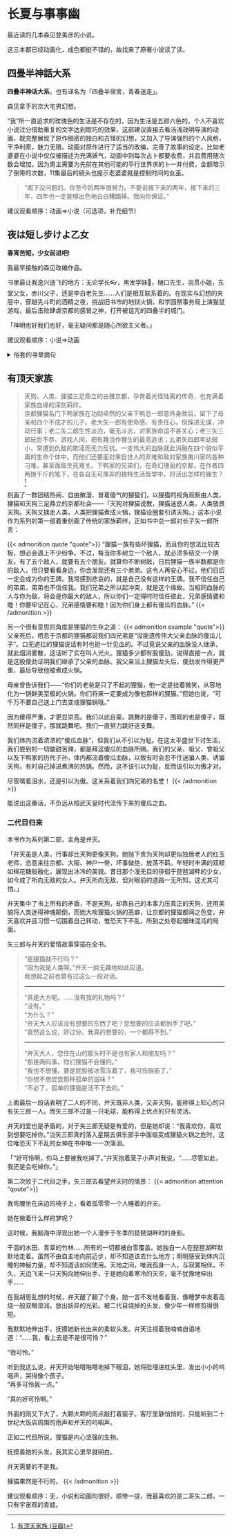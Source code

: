 # 长夏与事事幽


最近读的几本森见登美彦的小说。
<!--more-->
这三本都已经动画化，成色都挺不错的，故找来了原著小说读了读。

## 四畳半神話大系
**四叠半神话大系**，也有译名为「四叠半宿舍，青春迷走」。

森见拿手的京大宅男幻想。

“我”所一直追求的玫瑰色的生活是不存在的，因为生活是五颜六色的。个人不喜欢小说过分借助重复的文字达到取巧的效果，这部建议直接去看汤浅政明导演的动画，既完整展现了原作细密的独白和古怪的幻想，又加入了导演强烈的个人风格，干净利索，魅力无限。动画对原作进行了适当的改编，完善了故事的设定。比如老婆婆在小说中仅仅被描述为充满妖气，动画中则每次占卜都要收费，并且费用随次数会增加。因为男主需要为先前在其他可能的平行世界求的卜一并付费，金额暗示了倒带的次数，11集最后的镜头也提示老婆婆就是控制时间的女巫。

> “阁下没问题的。你至今的两年很努力。不要说接下来的两年，接下来的三年、四年也一定能够出色地白白糟蹋掉。我向你保证。”

建议观看顺序：动画=>小说（可选项，补充细节）


## 夜は短し步けよ乙女
**春宵苦短，少女前进吧!**

我最早接触的森见改编作品。

书里最让我逸兴遄飞的地方：无论学长:eyeglasses:，黑发学妹:apple:，樋口先生，羽贯小姐，东堂父女，赤川父子，还是李白老先生……人们是相互联系着的。在现实与幻想的夹层中，穿越先斗町的酒精之夜，挑战旧书市的地狱火锅，和学园祭事务局上演猫鼠游戏，最后击败肆虐京都的感冒之神，打开被诅咒的四叠半的城门。

「神明也好我们也好，毫无疑问都是随心所欲主义者。」

建议观看顺序：小说=>动画

<details>
<summary>俗套的寻章摘句</summary>

>**Chapter1. 春宵苦短，少女前进吧!**
>
>“为什么呢，因为一旦喜欢上什么人就会失去理智，无法做出正确的判断。因此，比起自己喜欢的男人，自己不喜欢的男人才是更理性的选择。要找的是今后共度漫长人生的伴侣，因此应该慎之又慎地合理判断。可是恋爱这种感情无法进行合理的说明，与结婚这个问题原本就不合拍。另外，与喜欢的男人结婚，就得品尝热情逐渐冷却的可悲滋味，与不喜欢的男人结婚就不存在这样的问题，因为根本就没什么热情。更有利的是，如果自己不喜欢这个男人，那么他花心自己也不会痛苦，因为根本不嫉妒，于是就能从毫无益处的烦恼中解脱，得到自由。从逻辑上考虑就能明白，女人应该和不喜欢的人结婚。可为什么、为什么偏偏要与喜欢的男人结婚呢？！难道大家都看不清真相吗？！”
></br></br>
>**Chapter2. 深海的鱼群**
>
>    出版的书就是让人买的。当买的人终于放手，将书交给下一个人的时候，书就获得新生。书就是这样几经新生，将人与人联系在一起。正因如此，神仙有时才会无情地将旧书解放到世上。轻率冒失的收藏家应该畏惧才是。
></br></br>
>但有一个事实却被忽略了：在脏乎乎的青春中央呆立不动的大学生，才是世界上最单纯的人。
></br></br>
>**Chapter3. 随心所欲主义者这样说**
>
>“不对。你啊，就是喜欢在填好的外层护城河上悠闲地生活，因为你害怕冲进大本营后被击退。”
></br></br>
>**Chapter4. 魔之感冒 恋之感冒**
>
>他是受闺房调查团青年部之邀，稀里糊涂地参加了下流图书鉴赏会才得的感冒。众所周知，看下流图书会让我们这种白痴学生免疫力下降。他得感冒可谓自作自受。
></br></br>
>人应该平心静气地审视自己。我之所以这样，是不是也因为背负着这种偏见？是不是一面假装清高，一面却沉迷于流行，只是喜欢“恋爱”而已？喜欢“恋爱”的少女或许很可爱，但喜欢“恋爱”的男人却无一例外地被人厌恶。
></br></br>
>“你这个卑鄙的家伙，只是不想孤单吧？咬牙忍耐吧！”“你连自己的未来都看不到，这是准备逃到她那里吗？”
></br></br>
>我不知该如何是好。世间的男女独处时都谈些什么？不会一直大眼瞪小眼吧？也不会反复高谈阔论人生和爱情这样的话题吧？莫非其中有什么我不擅长的奥妙之处？用时髦的笑话逗她开心，又不能被她看作花言巧语，同时还要以硬朗的姿态赢得她的好感——这样的事情根本不可能吧。我不是开朗活泼又机灵的人，很容易讲出无聊的话，最后沦为两人默默喝咖啡的境地。那样做有意思吗？就算我看着她便觉得开心，可她开心吗？要是像恶鬼一样蚕食她宝贵的人生光阴，那就太对不起她了。实在是太对不起她了。果然还是老老实实地迂回作战比较轻松快乐。啊，真是困扰。怀念迂回作战的时候，想回到那些光辉的日子里。
</details>


## 有顶天家族
>  天狗、人类、狸猫三足鼎立的古雅京都，孕育着光怪陆离的传奇，也充满着家族血缘的深刻羁绊。    
    京都狸猫名门下鸭家族在功勋卓然的父亲下鸭总一郎意外身故后，留下了母亲和四个不成才的儿子。老大矢一郎有使命感、有责任心，但躁进无谋，冲动行事；老二矢二郎生性淡泊，毫无斗志，对家族命运不甚关心；老三矢三郎玩世不恭、游戏人间，把有趣当作狸生的最高追求；幺弟矢四郎年幼弱小，常遭到仇敌的欺凌而无力反抗。一支伟大的血脉就此消融在四个貌似平庸的生命个体中。而他们还要面对来自世人的非难和敌对家族夷川家的各种刁难，甚至面临生死难关。下鸭家的兄弟们，在奇幻瑰丽的京都，在作者四两拨千斤的笔下，在各自无可厚非的独特生活哲学中，将活出怎样的狸生？[^1]
    
刻画了一群团结热闹、自由散漫、冒着傻气的狸猫们，以狸猫的视角观察由人类，狸猫和天狗三足鼎立的京都社会——「天狗对狸猫说教，狸猫迷惑人类，人类敬畏天狗。天狗又掳走人类，人类把狸猫煮成火锅，狸猫设圈套引诱天狗。」这本小说作为系列的第一部着重刻画了传统的家族羁绊，正如书中总一郎对长子矢一郎所言：

{{< admonition quote "quote">}}
“狸猫一族有些坏狸猫，而且你的想法比较古板，想必会遇上不少纷争。不过，每当你多树立一个敌人，就必须多结交一个朋友。有了五个敌人，就要有五个朋友。就算你不断树敌，日后狸猫一族半数都是你的敌人，但只要看看身边，你会发现还有三个弟弟。这令人再安心不过。他们日后一定会成为你的王牌。我常感到悲哀的，就是自己没有这样的王牌。我不信任自己的弟弟，弟弟也不信任我。我们兄弟之所以起冲突，就是这个缘故。当相同血脉的人与你为敌，将会是你最大的敌人，所以你们一定得时时信任彼此，兄弟感情要和睦！你要牢记在心，兄弟感情要和睦！因为你们身上都有傻瓜的血脉。”
{{< /admonition >}}

另一个很有意思的角度是狸猫的生存之道：
{{< admonition example "quote">}}
父亲死后，栖息于京都的狸猫都说我们四兄弟是“没能遗传伟大父亲血脉的傻瓜儿子”。口无遮拦的狸猫说话有时也挺一针见血的。不过竟说父亲的血脉没人继承，就此烟消雾散，这话听了实在叫人光火。狸猫多少都有股傻劲，说得直接一点，就是这股傻劲证明我们继承了父亲的血脉。我父亲当上狸猫龙头后，傻劲发作得更严重，最后导致他被煮成火锅。    

母亲曾告诉我们——“你们的老爸是只了不起的狸猫，他一定是挂着微笑，从容地化为一锅鲜美至极的火锅。你们将来一定要成为像他那样的狸猫。”但她也说，“可千万不要自己送上门去变成狸猫锅哦。”    

因为傻得严重，才更显崇高。我们以此自豪。跳舞的是傻子，围观的也是傻子，既然同样是傻子，那就跳舞吧。我们一直努力跳好这支舞。    

我们体内流着浓浓的“傻瓜血脉”，但我们从不引以为耻。在这太平盛世下讨生活，我们尝到的一切酸甜苦辣，都是拜这傻瓜的血脉所赐。我们的父亲、祖父、曾祖父以及下鸭家的历代子孙，体内都流着傻瓜血脉，以致有时会忍不住迷骗人类、诱骗天狗，有时自己掉进煮沸的热锅。然而，这不该引以为耻，反而该引以为傲才对。    

尽管噙着泪水，还是引以为傲。这关系着我们四兄弟的名誉！
{{< /admonition >}}

能说出这番话，不负远从桓武天皇时代流传下来的傻瓜之血。

### 二代目归来

本书作为系列第二部，主角是弁天。

「弁天虽是人类，行事却比天狗更像天狗。她抛下贵为天狗却更似独居老人的红玉老师，恣意来往京都、大阪、神户一带，坏事做绝，放荡不羁。年轻时丰满的双颊如棉花糖般融化，展现出冰冷的美貌。昔日那个漫无目的徘徊于琵琶湖畔的少女，如今成了所向无敌的女人。弁天所向无敌，但对眼前的道路一无所知，这尤其可怕。」

弁天集中了书上所有的矛盾，不是天狗，却靠自己的本事力压真正的天狗，还用美貌将人类迷得神魂颠倒，而她大啖狸猫火锅的恶癖，让京都的狸猫都闻之色变。弁天喜欢并且习惯一切围着自己转动，惟恐天下不乱，所到之处卷起暧昧混沌的局面。

矢三郎与弁天的爱情故事穿插在全书。
>  “是狸猫就不行吗？”    
    “因为我是人类啊。”弁天一脸无趣地如此应道。    
    我想起之前也曾有过这么一段对话。    
    <hr>
    “真是大方呢。……没有我的礼物吗？”    
    “没有。”    
    “为什么？”    
    “弁天大人应该没有想要的东西了吧？您想要的应该都到手了吧。”    
    “竟然这么说，好过分。我真的想要的，一个都得不到。”
    <hr>
    “弁天大人，您住在山的那头时不是也有家人和朋友吗？”    
    “那是两码事，你们狸猫不会懂的。”    
    “我也不想懂。要是屁股被冰雪冻着了，我可伤脑筋了。”    
    “你想不想尝尝那种孤单的滋味？”    
    “不必了，孤单的狸猫是活不下去的。”

上面最后一段话表明了二人的不同，弁天既非人类，又非天狗，能称得上知心的只有矢三郎一人。而矢三郎不过是一只毛球，能称得上优点的只有灵活。

弁天的爱也是矛盾的，对于矢三郎无疑是有爱的，但是她却说：“我喜欢你，喜欢到想要吃掉你。”当矢三郎真的落入星期五俱乐部手中面临变成狸猫火锅之危时，这位唯恐天下不乱的女神在书中唯一一次落泪。

「“好可怜啊，你马上要被我吃掉了。”弁天抱着笼子小声对我说，“……尽管如此，我还是会吃掉你。”」

第二次败于二代目之手，矢三郎去看望弁天时的情景：
{{< admonition attention "qoute">}}

我弯腰坐在床边的椅子上，看着孤零零一个人睡着的弁天。    

她在做着什么样的梦呢？    

这时候，我脑海中浮现出她一个人漫步于冬季的琵琶湖畔时的身影。    

干涸的水田、青翠的竹林……所有的一切都被白雪覆盖。她独自一人在琵琶湖畔默默地走着。虽然不由自主地向前迈步，却不知道该去什么地方；明明感受到体内沉睡的神秘力量，却不知道该如何使用。天地之间，唯我孤身一人，与寂寞相伴。不久，天边飞来一只天狗向她伸出手，于是她向着寒冷的天空，毫不犹豫地伸出手……    

在我胡思乱想的时候，弁天醒了翻了个身。她一言不发地看着我，像睡梦中发着高烧一般双眼湿润，放出妖异的光彩。被二代目烧掉的头发，像少年一样修剪得很短。    

我默默地伸出手，抚摸她新长出来的柔软头发。弁天注视着我喃喃自语地道：“……我，看上去是不是很可怜？”    

“很可怜。”    

听到我这么说，弁天开始啪嗒啪嗒地掉下眼泪，她将脸埋进枕头里，发出小小的呜咽声，哭得像个孩子。    
“再多可怜我一点。”    

“真的好可怜啊。”    

外面的雨又下大了，大颗大颗的雨点敲打着窗子。客厅里静悄悄的，只能听到二十世纪大饭店周围的雨声和弁天的呜咽声。    

正如二代目所说，狸猫是内心坚强的生物。    

抚摸着她的头发，我其实心里早就明白。    

弁天需要的不是我。    

狸猫果然是不行的。
{{< /admonition >}}

建议观看顺序：无，小说和动画均很好。顺带一提，我最喜欢的是二哥矢二郎，一只有宇宙观的青蛙。
    
    

[^1]:[有顶天家族 (豆瓣)](https://book.douban.com/subject/26998361/)
